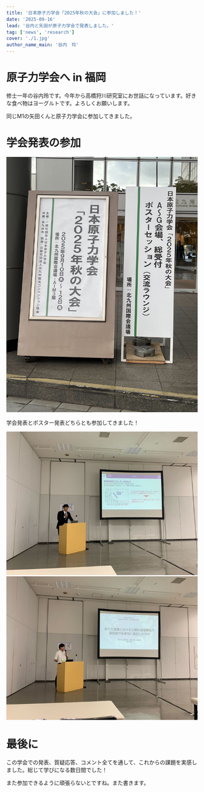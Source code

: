 ```yaml
---
title: '日本原子力学会「2025年秋の大会」に参加しました！'
date: '2025-09-16'
lead: '谷内と矢田が原子力学会で発表しました。'
tag: ['news', 'research']
cover: './1.jpg'
author_name_main: '谷内　玲'
---
```


# 原子力学会へ in 福岡

修士一年の谷内玲です。今年から高橋狩川研究室にお世話になっています。好きな食べ物はヨーグルトです。よろしくお願いします。

同じM1の矢田くんと原子力学会に参加してきました。

# 学会発表の参加

![写真１](./1.jpg)

学会発表とポスター発表どちらとも参加してきました！

![写真２](./2.jpg)
![写真３](./3.jpg)

# 最後に

この学会での発表、質疑応答、コメント全てを通して、これからの課題を実感しました。総じて学びになる数日間でした！

また参加できるように頑張らないとですね。また書きます。
